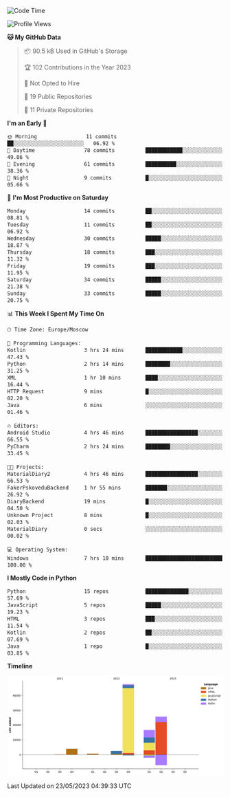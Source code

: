 <!--START_SECTION:waka-->
![Code Time](http://img.shields.io/badge/Code%20Time-99%20hrs%2020%20mins-blue)

![Profile Views](http://img.shields.io/badge/Profile%20Views-0-blue)

**🐱 My GitHub Data** 

> 📦 90.5 kB Used in GitHub's Storage 
 > 
> 🏆 102 Contributions in the Year 2023
 > 
> 🚫 Not Opted to Hire
 > 
> 📜 19 Public Repositories 
 > 
> 🔑 11 Private Repositories 
 > 
**I'm an Early 🐤** 

```text
🌞 Morning                11 commits          ██░░░░░░░░░░░░░░░░░░░░░░░   06.92 % 
🌆 Daytime                78 commits          ████████████░░░░░░░░░░░░░   49.06 % 
🌃 Evening                61 commits          ██████████░░░░░░░░░░░░░░░   38.36 % 
🌙 Night                  9 commits           █░░░░░░░░░░░░░░░░░░░░░░░░   05.66 % 
```
📅 **I'm Most Productive on Saturday** 

```text
Monday                   14 commits          ██░░░░░░░░░░░░░░░░░░░░░░░   08.81 % 
Tuesday                  11 commits          ██░░░░░░░░░░░░░░░░░░░░░░░   06.92 % 
Wednesday                30 commits          █████░░░░░░░░░░░░░░░░░░░░   18.87 % 
Thursday                 18 commits          ███░░░░░░░░░░░░░░░░░░░░░░   11.32 % 
Friday                   19 commits          ███░░░░░░░░░░░░░░░░░░░░░░   11.95 % 
Saturday                 34 commits          █████░░░░░░░░░░░░░░░░░░░░   21.38 % 
Sunday                   33 commits          █████░░░░░░░░░░░░░░░░░░░░   20.75 % 
```


📊 **This Week I Spent My Time On** 

```text
🕑︎ Time Zone: Europe/Moscow

💬 Programming Languages: 
Kotlin                   3 hrs 24 mins       ████████████░░░░░░░░░░░░░   47.43 % 
Python                   2 hrs 14 mins       ████████░░░░░░░░░░░░░░░░░   31.25 % 
XML                      1 hr 10 mins        ████░░░░░░░░░░░░░░░░░░░░░   16.44 % 
HTTP Request             9 mins              █░░░░░░░░░░░░░░░░░░░░░░░░   02.20 % 
Java                     6 mins              ░░░░░░░░░░░░░░░░░░░░░░░░░   01.46 % 

🔥 Editors: 
Android Studio           4 hrs 46 mins       █████████████████░░░░░░░░   66.55 % 
PyCharm                  2 hrs 24 mins       ████████░░░░░░░░░░░░░░░░░   33.45 % 

🐱‍💻 Projects: 
MaterialDiary2           4 hrs 46 mins       █████████████████░░░░░░░░   66.53 % 
FakerPskoveduBackend     1 hr 55 mins        ███████░░░░░░░░░░░░░░░░░░   26.92 % 
DiaryBackend             19 mins             █░░░░░░░░░░░░░░░░░░░░░░░░   04.50 % 
Unknown Project          8 mins              █░░░░░░░░░░░░░░░░░░░░░░░░   02.03 % 
MaterialDiary            0 secs              ░░░░░░░░░░░░░░░░░░░░░░░░░   00.02 % 

💻 Operating System: 
Windows                  7 hrs 10 mins       █████████████████████████   100.00 % 
```

**I Mostly Code in Python** 

```text
Python                   15 repos            ██████████████░░░░░░░░░░░   57.69 % 
JavaScript               5 repos             █████░░░░░░░░░░░░░░░░░░░░   19.23 % 
HTML                     3 repos             ███░░░░░░░░░░░░░░░░░░░░░░   11.54 % 
Kotlin                   2 repos             ██░░░░░░░░░░░░░░░░░░░░░░░   07.69 % 
Java                     1 repo              █░░░░░░░░░░░░░░░░░░░░░░░░   03.85 % 
```



**Timeline**

![Lines of Code chart](https://raw.githubusercontent.com/Adlemex/Adlemex/main/assets/bar_graph.png)


 Last Updated on 23/05/2023 04:39:33 UTC
<!--END_SECTION:waka-->

